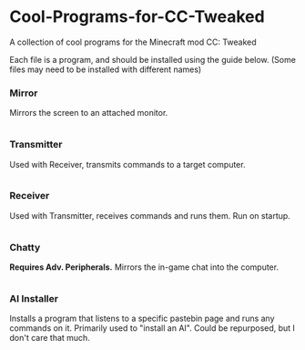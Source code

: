 # Cool-Programs-for-CC-Tweaked
A collection of cool programs for the Minecraft mod CC: Tweaked

Each file is a program, and should be installed using the guide below. (Some files may need to be installed with different names)

### Mirror
Mirrors the screen to an attached monitor.
```

```

### Transmitter
Used with Receiver, transmits commands to a target computer.
```

```

### Receiver
Used with Transmitter, receives commands and runs them. Run on startup.
```

```

### Chatty
**Requires Adv. Peripherals.** Mirrors the in-game chat into the computer.
```

```

### AI Installer
Installs a program that listens to a specific pastebin page and runs any commands on it. Primarily used to "install an AI". Could be repurposed, but I don't care that much.
```

```
